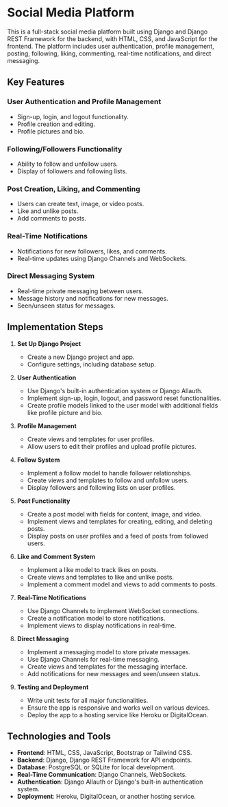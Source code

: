 
# Social Media Platform

This is a full-stack social media platform built using Django and Django REST Framework for the backend, with HTML, CSS, and JavaScript for the frontend. The platform includes user authentication, profile management, posting, following, liking, commenting, real-time notifications, and direct messaging.

## Key Features

### User Authentication and Profile Management
- Sign-up, login, and logout functionality.
- Profile creation and editing.
- Profile pictures and bio.

### Following/Followers Functionality
- Ability to follow and unfollow users.
- Display of followers and following lists.

### Post Creation, Liking, and Commenting
- Users can create text, image, or video posts.
- Like and unlike posts.
- Add comments to posts.

### Real-Time Notifications
- Notifications for new followers, likes, and comments.
- Real-time updates using Django Channels and WebSockets.

### Direct Messaging System
- Real-time private messaging between users.
- Message history and notifications for new messages.
- Seen/unseen status for messages.

## Implementation Steps

1. **Set Up Django Project**
   - Create a new Django project and app.
   - Configure settings, including database setup.

2. **User Authentication**
   - Use Django's built-in authentication system or Django Allauth.
   - Implement sign-up, login, logout, and password reset functionalities.
   - Create profile models linked to the user model with additional fields like profile picture and bio.

3. **Profile Management**
   - Create views and templates for user profiles.
   - Allow users to edit their profiles and upload profile pictures.

4. **Follow System**
   - Implement a follow model to handle follower relationships.
   - Create views and templates to follow and unfollow users.
   - Display followers and following lists on user profiles.

5. **Post Functionality**
   - Create a post model with fields for content, image, and video.
   - Implement views and templates for creating, editing, and deleting posts.
   - Display posts on user profiles and a feed of posts from followed users.

6. **Like and Comment System**
   - Implement a like model to track likes on posts.
   - Create views and templates to like and unlike posts.
   - Implement a comment model and views to add comments to posts.

7. **Real-Time Notifications**
   - Use Django Channels to implement WebSocket connections.
   - Create a notification model to store notifications.
   - Implement views to display notifications in real-time.

8. **Direct Messaging**
   - Implement a messaging model to store private messages.
   - Use Django Channels for real-time messaging.
   - Create views and templates for the messaging interface.
   - Add notifications for new messages and seen/unseen status.

9. **Testing and Deployment**
   - Write unit tests for all major functionalities.
   - Ensure the app is responsive and works well on various devices.
   - Deploy the app to a hosting service like Heroku or DigitalOcean.

## Technologies and Tools

- **Frontend**: HTML, CSS, JavaScript, Bootstrap or Tailwind CSS.
- **Backend**: Django, Django REST Framework for API endpoints.
- **Database**: PostgreSQL or SQLite for local development.
- **Real-Time Communication**: Django Channels, WebSockets.
- **Authentication**: Django Allauth or Django's built-in authentication system.
- **Deployment**: Heroku, DigitalOcean, or another hosting service.
